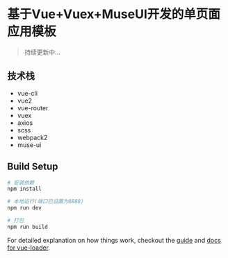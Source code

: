 # 基于Vue+Vuex+MuseUI开发的单页面应用模板

> 持续更新中...

## 技术栈

*  vue-cli
*  vue2
*  vue-router
*  vuex
*  axios
*  scss
*  webpack2
*  muse-ui

## Build Setup

``` bash
# 安装依赖
npm install

# 本地运行(端口已设置为8888)
npm run dev

# 打包
npm run build
```

For detailed explanation on how things work, checkout the [guide](http://vuejs-templates.github.io/webpack/) and [docs for vue-loader](http://vuejs.github.io/vue-loader).
